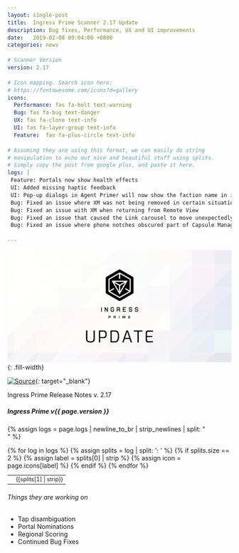 ```yaml
---
layout: single-post
title:  Ingress Prime Scanner 2.17 Update
description: Bug fixes, Performance, UX and UI improvements
date:   2019-02-08 09:04:00 +0800
categories: news

# Scanner Version
version: 2.17

# Icon mapping. Search icon here:
# https://fontawesome.com/icons?d=gallery
icons:
  Performance: fas fa-bolt text-warning
  Bug: fas fa-bug text-danger
  UX: fas fa-clone text-info
  UI: fas fa-layer-group text-info
  Feature:  fas fa-plus-circle text-info

# Assuming they are using this format, we can easily do string
# manipulation to echo out nice and beautiful stuff using splits.
# Simply copy the post from google plus, and paste it here.
logs: |
 Feature: Portals now show health effects
 UI: Added missing haptic feedback
 UI: Pop-up dialogs in Agent Primer will now show the faction name in its respective color
 Bug: Fixed an issue where XM was not being removed in certain situations
 Bug: Fixed an issue with XM when returning from Remote View
 Bug: Fixed an issue that caused the Link carousel to move unexpectedly
 Bug: Fixed an issue where phone notches obscured part of Capsule Management

---
```


![Ingress Prime Update](/assets/images/news/ingressprimeupdate.png){: .fill-width}

[![Source](https://img.shields.io/badge/reddit-r%2FIngressPrimeFeedBack-red.svg?logo=reddit)](https://www.reddit.com/r/IngressPrimeFeedback/comments/ao9mzh/ingress_prime_217_release_notes/){: target="_blank"}


Ingress Prime Release Notes v. 2.17

##### Ingress Prime v{{ page.version }}

{% assign logs = page.logs | newline_to_br | strip_newlines | split: "<br />" %}

<table class="table table-sm table-bordered" style="font-size: 0.9em;">
<tbody>
{% for log in logs %}
  {% assign splits = log | split: ': ' %}
  {% if splits.size == 2 %}
    {% assign label = splits[0] | strip %}
    {% assign icon = page.icons[label] %}
    <tr>
      <td class="text-center"><i class="{{ icon }}"></i></td>
      <td>{{splits[1] | strip}}</td>
    </tr>
  {% endif %}
{% endfor %}
</tbody>
</table>

###### Things they are working on
- Tap disambiguation
- Portal Nominations
- Regional Scoring
- Continued Bug Fixes



